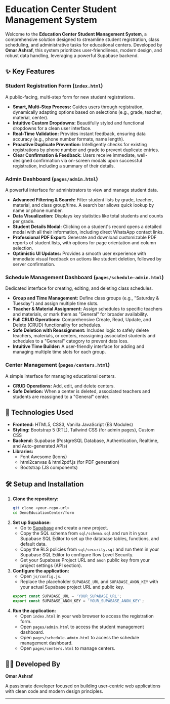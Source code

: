 # Education Center Student Management System

Welcome to the **Education Center Student Management System**, a comprehensive solution designed to streamline student registration, class scheduling, and administrative tasks for educational centers. Developed by **Omar Ashraf**, this system prioritizes user-friendliness, modern design, and robust data handling, leveraging a powerful Supabase backend.

## ✨ Key Features

### Student Registration Form (`index.html`)
A public-facing, multi-step form for new student registrations.
*   **Smart, Multi-Step Process:** Guides users through registration, dynamically adapting options based on selections (e.g., grade, teacher, material, center).
*   **Intuitive Custom Dropdowns:** Beautifully styled and functional dropdowns for a clean user interface.
*   **Real-Time Validation:** Provides instant feedback, ensuring data accuracy (e.g., phone number formats, name length).
*   **Proactive Duplicate Prevention:** Intelligently checks for existing registrations by phone number and grade to prevent duplicate entries.
*   **Clear Confirmation & Feedback:** Users receive immediate, well-designed confirmation via on-screen modals upon successful registration, including a summary of their details.

### Admin Dashboard (`pages/admin.html`)
A powerful interface for administrators to view and manage student data.
*   **Advanced Filtering & Search:** Filter student lists by grade, teacher, material, and class group/time. A search bar allows quick lookup by name or phone number.
*   **Data Visualization:** Displays key statistics like total students and counts per grade.
*   **Student Details Modal:** Clicking on a student's record opens a detailed modal with all their information, including direct WhatsApp contact links.
*   **Professional PDF Export:** Generate and download customizable PDF reports of student lists, with options for page orientation and column selection.
*   **Optimistic UI Updates:** Provides a smooth user experience with immediate visual feedback on actions like student deletion, followed by server confirmation.

### Schedule Management Dashboard (`pages/schedule-admin.html`)
Dedicated interface for creating, editing, and deleting class schedules.
*   **Group and Time Management:** Define class groups (e.g., "Saturday & Tuesday") and assign multiple time slots.
*   **Teacher & Material Assignment:** Assign schedules to specific teachers and materials, or mark them as "General" for broader availability.
*   **Full CRUD Operations:** Comprehensive Create, Read, Update, and Delete (CRUD) functionality for schedules.
*   **Safe Deletion with Reassignment:** Includes logic to safely delete teachers, materials, or centers, reassigning associated students and schedules to a "General" category to prevent data loss.
*   **Intuitive Time Builder:** A user-friendly interface for adding and managing multiple time slots for each group.

### Center Management (`pages/centers.html`)
A simple interface for managing educational centers.
*   **CRUD Operations:** Add, edit, and delete centers.
*   **Safe Deletion:** When a center is deleted, associated teachers and students are reassigned to a "General" center.

## 🚀 Technologies Used

*   **Frontend:** HTML5, CSS3, Vanilla JavaScript (ES Modules)
*   **Styling:** Bootstrap 5 (RTL), Tailwind CSS (for admin pages), Custom CSS
*   **Backend:** Supabase (PostgreSQL Database, Authentication, Realtime, and Auto-generated APIs)
*   **Libraries:**
    *   Font Awesome (Icons)
    *   html2canvas & html2pdf.js (for PDF generation)
    *   Bootstrap (JS components)

## 🛠️ Setup and Installation

1.  **Clone the repository:**
    ```bash
    git clone <your-repo-url>
    cd DemoEducationCenter/form
    ```
2.  **Set up Supabase:**
    *   Go to [Supabase](https://supabase.com/) and create a new project.
    *   Copy the SQL schema from `sql/schema.sql` and run it in your Supabase SQL Editor to set up the database tables, functions, and default data.
    *   Copy the RLS policies from `sql/security.sql` and run them in your Supabase SQL Editor to configure Row Level Security.
    *   Get your Supabase Project URL and `anon` public key from your project settings (API section).
3.  **Configure the application:**
    *   Open `js/config.js`.
    *   Replace the placeholder `SUPABASE_URL` and `SUPABASE_ANON_KEY` with your actual Supabase project URL and public key.
    ```javascript
    export const SUPABASE_URL = 'YOUR_SUPABASE_URL';
    export const SUPABASE_ANON_KEY = 'YOUR_SUPABASE_ANON_KEY';
    ```
4.  **Run the application:**
    *   Open `index.html` in your web browser to access the registration form.
    *   Open `pages/admin.html` to access the student management dashboard.
    *   Open `pages/schedule-admin.html` to access the schedule management dashboard.
    *   Open `pages/centers.html` to manage centers.

## 👨‍💻 Developed By

**Omar Ashraf**

A passionate developer focused on building user-centric web applications with clean code and modern design principles.

---
